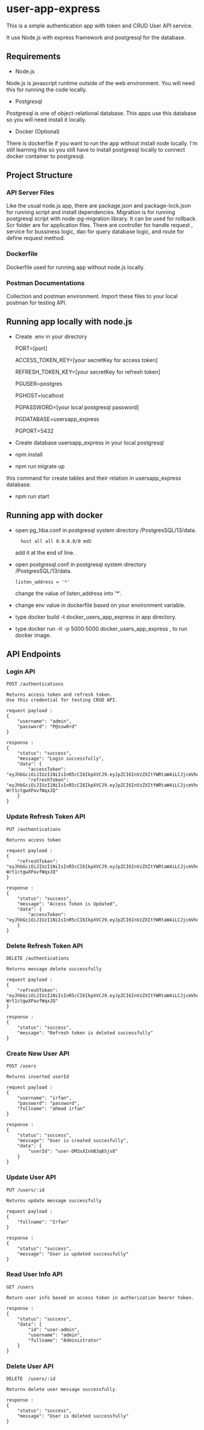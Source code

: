 ﻿# user-app-express
 This is a simple authentication app with token and CRUD User API service.
 
 It use Node.js with express framework and postgresql for the database.
 
 ## Requirements
 
 - Node.js
 
 Node.js is javascript runtime outside of the web environment. You will need this for running the code locally.
 
 - Postgresql
 
 Postgresql is one of object-relational database. This apps use this database so you will need install it locally.
 
 - Docker (Optional)
 
There is dockerfile if you want to run the app without install node locally. I'm still learning this so you still have to install postgresql locally to connect docker   container to postgresql.

 ## Project Structure
 
 ### API Server Files
 
 Like the usual node.js app, there are package.json and package-lock.json for running script and install dependencies. Migration is for running postgresql script with node-pg-migration library. It can be used for rollback. Scr folder are for application files. There are controller for handle request , service for bussiness logic, dao for query database logic, and route for define request method.
 
 ### Dockerfile
 
 Dockerfile used for running app without node.js locally.
 
 ### Postman Documentations
 
 Collection and postman environment. Import these files to your local postman for testing API.
 
 ## Running app locally with node.js
 
 - Create .env in your directory
  
    PORT=[port]

    ACCESS_TOKEN_KEY=[your secretKey for access token]

    REFRESH_TOKEN_KEY=[your secretKey for refresh token]

    PGUSER=postgres

    PGHOST=localhost

    PGPASSWORD=[your local postgresql password]

    PGDATABASE=usersapp_express

    PGPORT=5432
    
 - Create database usersapp_express in your local postgresql
 - npm install
 - npm run migrate up
 
 this command for create tables and their relation in usersapp_express database.
 
 - npm run start

 ## Running app with docker
 
 - open pg_hba.conf in postgresql system directory /PostgresSQL/13/data.
   ````
     host all all 0.0.0.0/0 md5 
   ````
   add it at the end of line.
 - open postgresql.conf in postgresql system directory /PostgresSQL/13/data.
   
   ````
   listen_address = '*'
   ````
   change the value of listen_address into '*'.
 - change env value in dockerfile based on your environment variable.
 - type docker build -t docker_users_app_express in app directory.
 - type docker run -it -p 5000:5000 docker_users_app_express , to run docker image.

## API Endpoints
### Login API
````
POST /authentications

Returns access token and refresh token.
Use this credential for testing CRUD API.

request payload :
{
    "username": "admin",
    "password": "P@ssw0rd"
}

response :
{
    "status": "success",
    "message": "Login successfully",
    "data": {
        "accessToken": "eyJhbGciOiJIUzI1NiIsInR5cCI6IkpXVCJ9.eyJpZCI6InVzZXItYWRtaW4iLCJjcmVhdGVBY2Nlc3MiOnRydWUsInVwZGF0ZUFjY2VzcyI6dHJ1ZSwicmVhZEFjY2VzcyI6dHJ1ZSwiZGVsZXRlQWNjZXNzIjp0cnVlLCJpYXQiOjE2NDA1OTQ4NzcsImV4cCI6MTY0MDU5NDkzN30.zN7OvRxbClkMuCrNlojEfiP97AxBNi3UxjKmFBezLx4",
        "refreshToken": "eyJhbGciOiJIUzI1NiIsInR5cCI6IkpXVCJ9.eyJpZCI6InVzZXItYWRtaW4iLCJjcmVhdGVBY2Nlc3MiOnRydWUsInVwZGF0ZUFjY2VzcyI6dHJ1ZSwicmVhZEFjY2VzcyI6dHJ1ZSwiZGVsZXRlQWNjZXNzIjp0cnVlLCJpYXQiOjE2NDA1OTQ4Nzd9.9Pys9jN2bq5cIbeVKJb6_3fX-Wrt1ctgwXPavfWqxJQ"
    }
}
````

### Update Refresh Token API
````
PUT /authentications

Returns access token

request payload :
{
    "refreshToken": "eyJhbGciOiJIUzI1NiIsInR5cCI6IkpXVCJ9.eyJpZCI6InVzZXItYWRtaW4iLCJjcmVhdGVBY2Nlc3MiOnRydWUsInVwZGF0ZUFjY2VzcyI6dHJ1ZSwicmVhZEFjY2VzcyI6dHJ1ZSwiZGVsZXRlQWNjZXNzIjp0cnVlLCJpYXQiOjE2NDA1OTQ4Nzd9.9Pys9jN2bq5cIbeVKJb6_3fX-Wrt1ctgwXPavfWqxJQ"
}

response :
{
    "status": "success",
    "message": "Access Token is Updated",
    "data": {
        "accessToken": "eyJhbGciOiJIUzI1NiIsInR5cCI6IkpXVCJ9.eyJpZCI6InVzZXItYWRtaW4iLCJjcmVhdGVBY2Nlc3MiOnRydWUsInJlYWRBY2Nlc3MiOnRydWUsInVwZGF0ZUFjY2VzcyI6dHJ1ZSwiZGVsZXRlQWNjZXNzIjp0cnVlLCJpYXQiOjE2NDA1OTQ4OTIsImV4cCI6MTY0MDU5NDk1Mn0.U0P_YOII6aTjDN2UYdD_WjhUSlxhnC2ea_1EpMrxuKM"
    }
}
````

### Delete Refresh Token API
````
DELETE /authentications

Returns message delete successfully

request payload :
{
    "refreshToken": "eyJhbGciOiJIUzI1NiIsInR5cCI6IkpXVCJ9.eyJpZCI6InVzZXItYWRtaW4iLCJjcmVhdGVBY2Nlc3MiOnRydWUsInVwZGF0ZUFjY2VzcyI6dHJ1ZSwicmVhZEFjY2VzcyI6dHJ1ZSwiZGVsZXRlQWNjZXNzIjp0cnVlLCJpYXQiOjE2NDA1OTQ4Nzd9.9Pys9jN2bq5cIbeVKJb6_3fX-Wrt1ctgwXPavfWqxJQ"
}

response :
{
    "status": "success",
    "message": "Refresh token is deleted successfully"
}
````
### Create New User API
````
POST /users

Returns inserted userId

request payload :
{
    "username": "irfan",
    "password": "password",
    "fullname": "ahmad irfan"
}

response :
{
    "status": "success",
    "message": "User is created succesfully",
    "data": {
        "userId": "user-DM3xXInhB3q6Sjs8"
    }
}
````
### Update User API
````
PUT /users/:id

Returns update message successfully

request payload :
{
    "fullname": "Irfan"
}

response :
{
    "status": "success",
    "message": "User is updated successfully"
}
````
### Read User Info API
````
GET /users

Return user info based on access token in authorization bearer token.

response :
{
    "status": "success",
    "data": {
        "id": "user-admin",
        "username": "admin",
        "fullname": "Administrator"
    }
}
````
### Delete User API
````
DELETE  /users/:id

Returns delete user message successfully.

response :
{
    "status": "success",
    "message": "User is deleted successfully"
}
````
  
 
 
 
 
 
 
 
